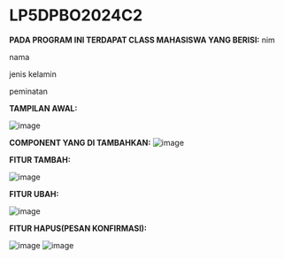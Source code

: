 # LP5DPBO2024C2

**PADA PROGRAM INI TERDAPAT CLASS MAHASISWA YANG BERISI:**
nim

nama

jenis kelamin

peminatan


**TAMPILAN AWAL:**

![image](https://github.com/roozenn/LP5DPBO2024C2/assets/151520468/1a73b925-61b7-4fc1-9bc1-9e0872cd217c)


**COMPONENT YANG DI TAMBAHKAN:**
![image](https://github.com/roozenn/LP5DPBO2024C2/assets/151520468/a3db2750-d1b7-4071-bbd5-74285d61c3e1)


**FITUR TAMBAH:**

![image](https://github.com/roozenn/LP5DPBO2024C2/assets/151520468/3940844b-1c1c-4f22-b227-e48b724d4288)


**FITUR UBAH:**

![image](https://github.com/roozenn/LP5DPBO2024C2/assets/151520468/5b7b2338-33bd-4a94-8401-7cfbde9e41b4)


**FITUR HAPUS(PESAN KONFIRMASI):**

![image](https://github.com/roozenn/LP5DPBO2024C2/assets/151520468/fd622d3b-adaf-4d6d-a202-621c65a83d42)
![image](https://github.com/roozenn/LP5DPBO2024C2/assets/151520468/c9272b92-c4a3-4f00-a589-9a04090c463a)
